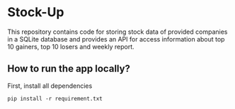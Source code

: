 # Stock-Up

This repository contains code for storing stock data of provided companies in a SQLite database and provides an API for access information about top 10 gainers, top 10 losers and weekly report.


## How to run the app locally?

First, install all dependencies
```
pip install -r requirement.txt
```

